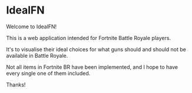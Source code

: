 # IdealFN

Welcome to IdealFN!

This is a web application intended for Fortnite Battle Royale players.

It's to visualise their ideal choices for what guns should and should not be available in Battle Royale.

Not all items in Fortnite BR have been implemented, and I hope to have every single one of them included. 

Thanks!